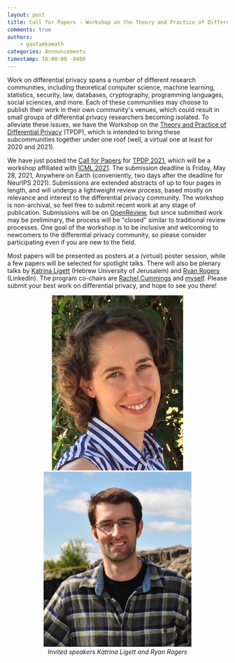 ```yaml
---
layout: post
title: Call for Papers - Workshop on the Theory and Practice of Differential Privacy (TPDP 2021)
comments: true
authors: 
    - gautamkamath
categories: Announcements
timestamp: 10:00:00 -0400
---
```


Work on differential privacy spans a number of different research communities, including theoretical computer science, machine learning, statistics, security, law, databases, cryptography, programming languages, social sciences, and more.
Each of these communities may choose to publish their work in their own community's venues, which could result in small groups of differential privacy researchers becoming isolated.
To alleviate these issues, we have the Workshop on the [Theory and Practice of Differential Privacy](https://tpdp.journalprivacyconfidentiality.org/) (TPDP), which is intended to bring these subcommunities together under one roof (well, a virtual one at least for 2020 and 2021).

We have just posted the [Call for Papers](https://tpdp.journalprivacyconfidentiality.org/2021/TPDP2021CfP.pdf) for [TPDP 2021](https://tpdp.journalprivacyconfidentiality.org/2021/), which will be a workshop affiliated with [ICML 2021](https://icml.cc/Conferences/2021/).
The submission deadline is Friday, May 28, 2021, Anywhere on Earth (conveniently, two days after the deadline for NeurIPS 2021).
Submissions are extended abstracts of up to four pages in length, and will undergo a lightweight review process, based mostly on relevance and interest to the differential privacy community.
The workshop is non-archival, so feel free to submit recent work at any stage of publication.
Submissions will be on [OpenReview](https://openreview.net/group?id=ICML.cc/2021/Workshop/TPDP), but since submitted work may be preliminary, the process will be "closed" similar to traditional review processes.
One goal of the workshop is to be inclusive and welcoming to newcomers to the differential privacy community, so please consider participating even if you are new to the field.

Most papers will be presented as posters at a (virtual) poster session, while a few papers will be selected for spotlight talks.
There will also be plenary talks by [Katrina Ligett](https://www.cs.huji.ac.il/~katrina/) (Hebrew University of Jerusalem) and [Ryan Rogers](https://www2.math.upenn.edu/~ryrogers/) (LinkedIn).
The program co-chairs are [Rachel Cummings](https://sites.gatech.edu/rachel-cummings/) and [myself](http://www.gautamkamath.com/).
Please submit your best work on differential privacy, and hope to see you there! 
<p align="center">
  <img  src="/images/Ligett.png">
  <img  src="/images/Rogers.png"> <br>
    <i>Invited speakers Katrina Ligett and Ryan Rogers</i>
</p>

